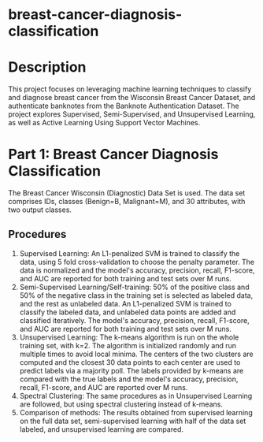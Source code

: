 # breast-cancer-diagnosis-classification

# Description
This project focuses on leveraging machine learning techniques to classify and diagnose breast cancer from the Wisconsin Breast Cancer Dataset, and authenticate banknotes from the Banknote Authentication Dataset. The project explores Supervised, Semi-Supervised, and Unsupervised Learning, as well as Active Learning Using Support Vector Machines.

# Part 1: Breast Cancer Diagnosis Classification
The Breast Cancer Wisconsin (Diagnostic) Data Set is used. The data set comprises IDs, classes (Benign=B, Malignant=M), and 30 attributes, with two output classes.

## Procedures
1. Supervised Learning: An L1-penalized SVM is trained to classify the data, using 5 fold cross-validation to choose the penalty parameter. The data is normalized and the model's accuracy, precision, recall, F1-score, and AUC are reported for both training and test sets over M runs.
2. Semi-Supervised Learning/Self-training: 50% of the positive class and 50% of the negative class in the training set is selected as labeled data, and the rest as unlabeled data. An L1-penalized SVM is trained to classify the labeled data, and unlabeled data points are added and classified iteratively. The model's accuracy, precision, recall, F1-score, and AUC are reported for both training and test sets over M runs.
3. Unsupervised Learning: The k-means algorithm is run on the whole training set, with k=2. The algorithm is initialized randomly and run multiple times to avoid local minima. The centers of the two clusters are computed and the closest 30 data points to each center are used to predict labels via a majority poll. The labels provided by k-means are compared with the true labels and the model's accuracy, precision, recall, F1-score, and AUC are reported over M runs.
4. Spectral Clustering: The same procedures as in Unsupervised Learning are followed, but using spectral clustering instead of k-means.
5. Comparison of methods: The results obtained from supervised learning on the full data set, semi-supervised learning with half of the data set labeled, and unsupervised learning are compared.
